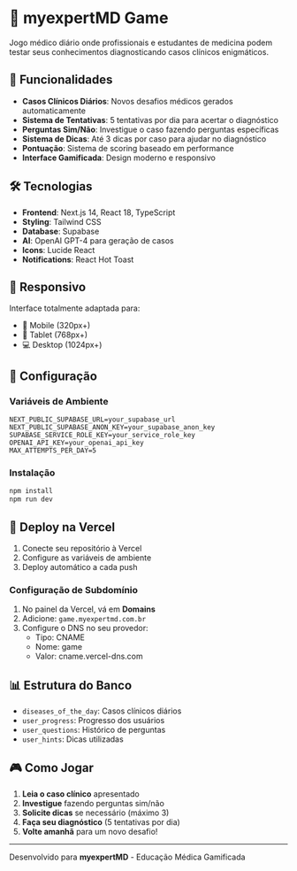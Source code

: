 # 🎯 myexpertMD Game

Jogo médico diário onde profissionais e estudantes de medicina podem testar seus conhecimentos diagnosticando casos clínicos enigmáticos.

## 🚀 Funcionalidades

- **Casos Clínicos Diários**: Novos desafios médicos gerados automaticamente
- **Sistema de Tentativas**: 5 tentativas por dia para acertar o diagnóstico
- **Perguntas Sim/Não**: Investigue o caso fazendo perguntas específicas
- **Sistema de Dicas**: Até 3 dicas por caso para ajudar no diagnóstico
- **Pontuação**: Sistema de scoring baseado em performance
- **Interface Gamificada**: Design moderno e responsivo

## 🛠️ Tecnologias

- **Frontend**: Next.js 14, React 18, TypeScript
- **Styling**: Tailwind CSS
- **Database**: Supabase
- **AI**: OpenAI GPT-4 para geração de casos
- **Icons**: Lucide React
- **Notifications**: React Hot Toast

## 📱 Responsivo

Interface totalmente adaptada para:
- 📱 Mobile (320px+)
- 📱 Tablet (768px+)
- 💻 Desktop (1024px+)

## 🔧 Configuração

### Variáveis de Ambiente

```env
NEXT_PUBLIC_SUPABASE_URL=your_supabase_url
NEXT_PUBLIC_SUPABASE_ANON_KEY=your_supabase_anon_key
SUPABASE_SERVICE_ROLE_KEY=your_service_role_key
OPENAI_API_KEY=your_openai_api_key
MAX_ATTEMPTS_PER_DAY=5
```

### Instalação

```bash
npm install
npm run dev
```

## 🚀 Deploy na Vercel

1. Conecte seu repositório à Vercel
2. Configure as variáveis de ambiente
3. Deploy automático a cada push

### Configuração de Subdomínio

1. No painel da Vercel, vá em **Domains**
2. Adicione: `game.myexpertmd.com.br`
3. Configure o DNS no seu provedor:
   - Tipo: CNAME
   - Nome: game
   - Valor: cname.vercel-dns.com

## 📊 Estrutura do Banco

- `diseases_of_the_day`: Casos clínicos diários
- `user_progress`: Progresso dos usuários
- `user_questions`: Histórico de perguntas
- `user_hints`: Dicas utilizadas

## 🎮 Como Jogar

1. **Leia o caso clínico** apresentado
2. **Investigue** fazendo perguntas sim/não
3. **Solicite dicas** se necessário (máximo 3)
4. **Faça seu diagnóstico** (5 tentativas por dia)
5. **Volte amanhã** para um novo desafio!

---

Desenvolvido para **myexpertMD** - Educação Médica Gamificada
